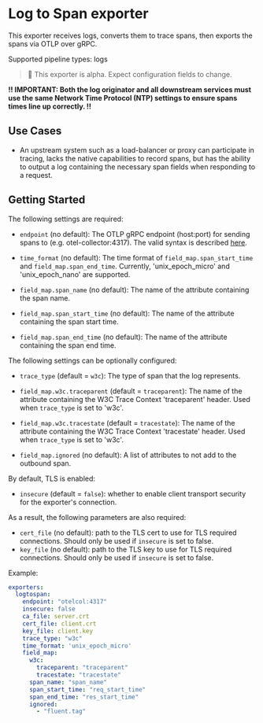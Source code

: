 # Log to Span exporter

This exporter receives logs, converts them to trace spans, then exports the spans via OTLP over gRPC.

Supported pipeline types: logs

> :construction: This exporter is alpha. Expect configuration fields to change.

**!! IMPORTANT: Both the log originator and all downstream services must use the same Network Time Protocol (NTP) 
settings to ensure spans times line up correctly. !!**

## Use Cases

- An upstream system such as a load-balancer or proxy can participate in tracing, lacks the native capabilities to 
  record spans, but has the ability to output a log containing the necessary span fields when responding to a request. 

## Getting Started

The following settings are required:

- `endpoint` (no default): The OTLP gRPC endpoint (host:port) for sending spans to (e.g. otel-collector:4317). The valid syntax
  is described [here](https://github.com/grpc/grpc/blob/master/doc/naming.md).
  
- `time_format` (no default): The time format of `field_map.span_start_time` and `field_map.span_end_time`. Currently,
  'unix_epoch_micro' and 'unix_epoch_nano' are supported.

- `field_map.span_name` (no default): The name of the attribute containing the span name.  
- `field_map.span_start_time` (no default): The name of the attribute containing the span start time.
- `field_map.span_end_time` (no default): The name of the attribute containing the span end time.

The following settings can be optionally configured:

- `trace_type` (default = `w3c`): The type of span that the log represents.

- `field_map.w3c.traceparent` (default = `traceparent`): The name of the attribute containing the W3C Trace 
  Context 'traceparent' header. Used when `trace_type` is set to 'w3c'.
- `field_map.w3c.tracestate` (default = `tracestate`): The name of the attribute containing the W3C Trace 
  Context 'tracestate' header. Used when `trace_type` is set to 'w3c'.
- `field_map.ignored` (no default): A list of attributes to not add to the outbound span.

By default, TLS is enabled:

- `insecure` (default = `false`): whether to enable client transport security for
  the exporter's connection.

As a result, the following parameters are also required:

- `cert_file` (no default): path to the TLS cert to use for TLS required connections. Should
  only be used if `insecure` is set to false.
- `key_file` (no default): path to the TLS key to use for TLS required connections. Should
  only be used if `insecure` is set to false.

Example:

```yaml
exporters:
  logtospan:
    endpoint: "otelcol:4317"
    insecure: false
    ca_file: server.crt
    cert_file: client.crt
    key_file: client.key
    trace_type: "w3c"
    time_format: 'unix_epoch_micro'
    field_map:
      w3c:
        traceparent: "traceparent"
        tracestate: "tracestate"
      span_name: "span_name"
      span_start_time: "req_start_time"
      span_end_time: "res_start_time"
      ignored:
        - "fluent.tag"
```